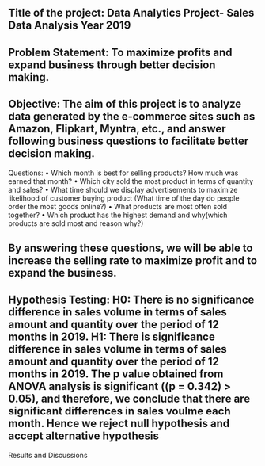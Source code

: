 Title of the project:
Data Analytics Project- Sales Data Analysis Year 2019
--
Problem Statement:
To maximize profits and expand business through better decision making.
---
Objective: 
The aim of this project is to analyze data generated by the e-commerce sites such as Amazon, Flipkart, Myntra, etc., and answer following business questions to facilitate better decision making.
---
Questions:
•	Which month is best for selling products? How much was earned that month?
•	Which city sold the most product in terms of quantity and sales?
•	What time should we display advertisements to maximize likelihood of customer buying product (What time of the day do people order the most goods online?)
•	What products are most often sold together?
•	Which product has the highest demand and why(which products are sold most and reason why?)

By answering these questions, we will be able to increase the selling rate to maximize profit   and to expand the business.
-----
Hypothesis Testing:
  H0: 
  There is no significance difference in sales volume in terms of sales amount and quantity over the period of 12 months in 2019.
  H1: 
  There is significance difference in sales volume in terms of sales amount and quantity over the period of 12 months in 2019.
  The p value obtained from ANOVA analysis is significant ((p = 0.342) > 0.05), and therefore, we conclude that there are significant differences in sales voulme each month. 
  Hence we reject null hypothesis and accept alternative hypothesis 
----
Results and Discussions
